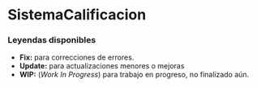 # **SistemaCalificacion**

### Leyendas disponibles

- **Fix:** para correcciones de errores.
- **Update:** para actualizaciones menores o mejoras
- **WIP:** (*Work In Progress*) para trabajo en progreso, no finalizado aún.
